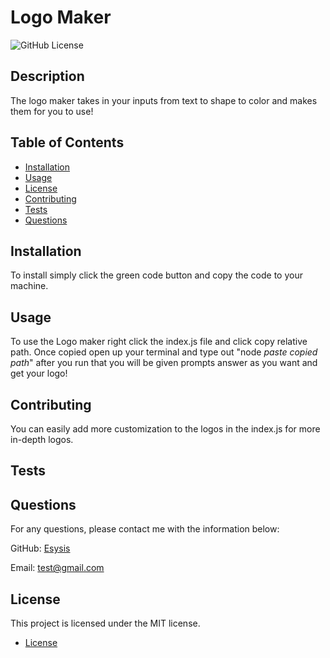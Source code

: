 # Logo Maker

  ![GitHub License](https://img.shields.io/badge/License-MIT-blue.svg)
  
  ## Description 
  
  The logo maker takes in your inputs from text to shape to color and makes them for you to use!
  
  ## Table of Contents 

  * [Installation](#installation)
  * [Usage](#usage)
  * [License](#license)
  * [Contributing](#contributing)
  * [Tests](#tests)
  * [Questions](#questions)

  ## Installation

  To install simply click the green code button and copy the code to your machine.

  ## Usage 

  To use the Logo maker right click the index.js file and click copy relative path. Once copied open up your terminal and type out "node *paste copied path*" after you run that you will be given prompts answer as you want and get your logo!

  ## Contributing

  You can easily add more customization to the logos in the index.js for more in-depth logos.

  ## Tests

  
  ## Questions

  For any questions, please contact me with the information below:

  GitHub: [Esysis](https://github.com/Esysis)

  Email: test@gmail.com

  ## License

  This project is licensed under the MIT license. 
* [License](#license)


  